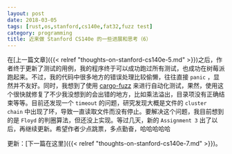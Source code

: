 ```yaml
---
layout: post
date: 2018-03-05
tags: [rust,os,stanford,cs140e,fat32,fuzz test]
category: programming
title: 近来做 Stanford CS140e 的一些进展和思考（6）
---
```


在[上一篇文章]({{< relref "thoughts-on-stanford-cs140e-5.md" >}})之后，作者终于更新了测试的用例，我的程序终于可以成功跑过所有测试，也成功在树莓派跑起来。不过，我的代码中很多地方的错误处理比较偷懒，往往直接 `panic` ，显然并不友好。同时，我想到了使用 [cargo-fuzz](https://github.com/rust-fuzz/cargo-fuzz) 来进行自动化测试，果然，使用这个很快就修复了不少我没想到的会出错的地方，比如乘法溢出，目录项没有正确结束等等。目前还发现一个 `timeout` 的问题，研究发现大概是文件的 `cluster chain` 中出现了环，导致一直读取文件而没有停止。要解决这个问题，我目前想到的是 `Floyd` 的判圈算法，但还没上实现。等过几天，新的 `Assignment 3` 出了以后，再继续更新。希望作者少点跳票，多点勤奋，哈哈哈哈哈

更新：[下一篇在这里]({{< relref "thoughts-on-stanford-cs140e-7.md" >}})。